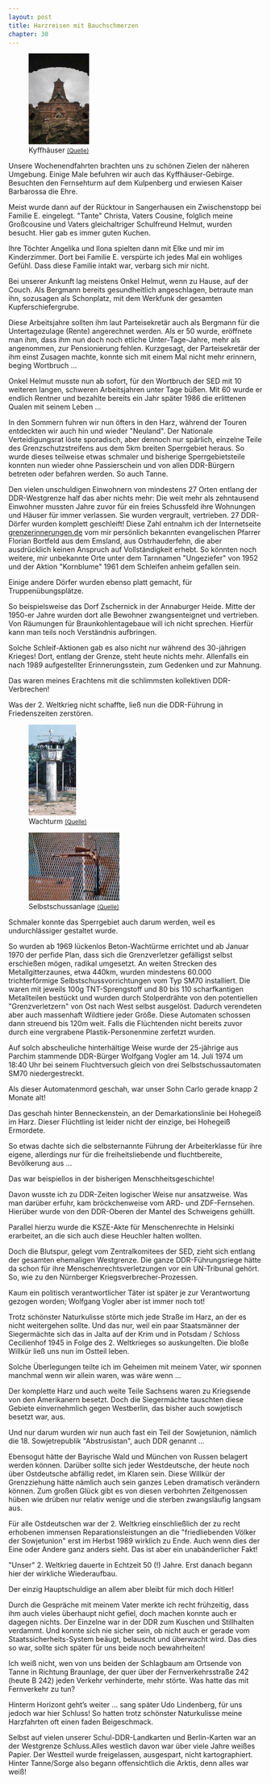 ```yaml
---  
layout: post
title: Harzreisen mit Bauchschmerzen
chapter: 30
---  
```




<figure class="left"><a href="/bilder/120.jpg" title="Klicken f&uuml;r Grossansicht" rel="facebox"><img title="Kyffha&#x308;user" src="/bilder/thumb-120.png"></a><figcaption>Kyffha&#x308;user <small><a href="http://commons.wikimedia.org/wiki/File:Kyffhaeuser_Denkmal_Turm_Umrahmed_Vertikal.JPG#file">(Quelle)</a></small></figcaption></figure>
 Unsere Wochenendfahrten brachten uns zu schönen Zielen der
näheren Umgebung. Einige Male befuhren wir auch das Kyffhäuser-Gebirge.
Besuchten den Fernsehturm auf dem Kulpenberg und erwiesen Kaiser Barbarossa
die Ehre.

Meist wurde dann auf der Rücktour in Sangerhausen ein Zwischenstopp bei
Familie E. eingelegt. "Tante" Christa, Vaters Cousine, folglich meine
Großcousine und Vaters gleichaltriger Schulfreund Helmut, wurden besucht. Hier
gab es immer guten Kuchen.

Ihre Töchter Angelika und Ilona spielten dann mit Elke und mir im
Kinderzimmer. Dort bei Familie E. verspürte ich jedes Mal ein wohliges Gefühl.
Dass diese Familie intakt war, verbarg sich mir nicht.

Bei unserer Ankunft lag meistens Onkel Helmut, wenn zu Hause, auf der Couch.
Als Bergmann bereits gesundheitlich angeschlagen, betraute man ihn, sozusagen
als Schonplatz, mit dem Werkfunk der gesamten Kupferschiefergrube.

Diese Arbeitsjahre sollten ihm laut Parteisekretär auch als Bergmann für die
Untertagezulage (Rente) angerechnet werden. Als er 50 wurde, eröffnete man
ihm, dass ihm nun doch noch etliche Unter-Tage-Jahre, mehr als angenommen, zur
Pensionierung fehlen. Kurzgesagt, der Parteisekretär der ihm einst Zusagen
machte, konnte sich mit einem Mal nicht mehr erinnern, beging Wortbruch …

Onkel Helmut musste nun ab sofort, für den Wortbruch der SED mit 10 weiteren
langen, schweren Arbeitsjahren unter Tage büßen. Mit 60 wurde er endlich
Rentner und bezahlte bereits ein Jahr später 1986 die erlittenen Qualen mit
seinem Leben …

In den Sommern fuhren wir nun öfters in den Harz, während der Touren
entdeckten wir auch hin und wieder "Neuland". Der Nationale Verteidigungsrat
löste sporadisch, aber dennoch nur spärlich, einzelne Teile des
Grenzschutzstreifens aus dem 5km breiten Sperrgebiet heraus. So wurde dieses
teilweise etwas schmaler und bisherige Sperrgebietsteile konnten nun wieder
ohne Passierschein und von allen DDR-Bürgern betreten oder befahren werden. So
auch Tanne.

Den vielen unschuldigen Einwohnern von mindestens 27 Orten entlang der
DDR-Westgrenze half das aber nichts mehr: Die weit mehr als zehntausend
Einwohner mussten Jahre zuvor für ein freies Schussfeld ihre Wohnungen und
Häuser für immer verlassen. Sie wurden vergrault, vertrieben. 27 DDR-Dörfer
wurden komplett geschleift! Diese Zahl entnahm ich der Internetseite
[grenzerinnerungen.de](http://grenzerinnerungen.de) vom mir persönlich
bekannten evangelischen Pfarrer Florian Bortfeld aus dem Emsland, aus
Ostrhauderfehn, die aber ausdrücklich keinen Anspruch auf Vollständigkeit
erhebt. So könnten noch weitere, mir unbekannte Orte unter dem Tarnnamen
"Ungeziefer" von 1952 und der Aktion "Kornblume" 1961 dem Schleifen anheim
gefallen sein.

Einige andere Dörfer wurden ebenso platt gemacht, für Truppenübungsplätze.

So beispielsweise das Dorf Zschernick in der Annaburger Heide. Mitte der
1950-er Jahre wurden dort alle Bewohner zwangsenteignet und vertrieben. Von
Räumungen für Braunkohlentagebaue will ich nicht sprechen. Hierfür kann man
teils noch Verständnis aufbringen.

Solche Schleif-Aktionen gab es also nicht nur während des 30-jährigen Krieges!
Dort, entlang der Grenze, steht heute nichts mehr. Allenfalls ein nach 1989
aufgestellter Erinnerungsstein, zum Gedenken und zur Mahnung.

Das waren meines Erachtens mit die schlimmsten kollektiven DDR-Verbrechen!

Was der 2. Weltkrieg nicht schaffte, ließ nun die DDR-Führung in
Friedenszeiten zerstören.

<figure class="right"><a href="/bilder/121.jpg" title="Klicken f&uuml;r Grossansicht" rel="facebox"><img title="Wachturm" src="/bilder/thumb-121.png"></a><figcaption>Wachturm <small><a href="http://commons.wikimedia.org/wiki/File:Beobachtungturm-11.jpg?uselang=de#file">(Quelle)</a></small></figcaption></figure>
 <figure class="left"><a href="/bilder/122.jpg" title="Klicken f&uuml;r Grossansicht" rel="facebox"><img title="Selbstschussanlage" src="/bilder/thumb-122.png"></a><figcaption>Selbstschussanlage <small><a href="http://de.wikipedia.org/w/index.php?title=Datei:Spring-gun_Selbstschussanlage.JPG&amp;">(Quelle)</a></small></figcaption></figure>
 Schmaler konnte das Sperrgebiet auch darum werden,
weil es undurchlässiger gestaltet wurde.

So wurden ab 1969 lückenlos Beton-Wachtürme errichtet und ab Januar 1970 der
perfide Plan, dass sich die Grenzverletzer gefälligst selbst erschießen mögen,
radikal umgesetzt. An weiten Strecken des Metallgitterzaunes, etwa 440km,
wurden mindestens 60.000 trichterförmige Selbstschussvorrichtungen vom Typ
SM70 installiert. Die waren mit jeweils 100g TNT-Sprengstoff und 80 bis 110
scharfkantigen Metallteilen bestückt und wurden durch Stolperdrähte von den
potentiellen "Grenzverletzern" von Ost nach West selbst ausgelöst. Dadurch
verendeten aber auch massenhaft Wildtiere jeder Größe. Diese Automaten
schossen dann streuend bis 120m weit. Falls die Flüchtenden nicht bereits
zuvor durch eine vergrabene Plastik-Personenmine zerfetzt wurden.

Auf solch abscheuliche hinterhältige Weise wurde der 25-jährige aus Parchim
stammende DDR-Bürger Wolfgang Vogler am 14. Juli 1974 um 18:40 Uhr bei seinem
Fluchtversuch gleich von drei Selbstschussautomaten SM70 niedergestreckt.

Als dieser Automatenmord geschah, war unser Sohn Carlo gerade knapp 2 Monate
alt!

Das geschah hinter Benneckenstein, an der Demarkationslinie bei Hohegeiß im
Harz. Dieser Flüchtling ist leider nicht der einzige, bei Hohegeiß Ermordete.

So etwas dachte sich die selbsternannte Führung der Arbeiterklasse für ihre
eigene, allerdings nur für die freiheitsliebende und fluchtbereite,
Bevölkerung aus …

Das war beispiellos in der bisherigen Menschheitsgeschichte!

Davon wusste ich zu DDR-Zeiten logischer Weise nur ansatzweise. Was man
darüber erfuhr, kam bröckchenweise vom ARD- und ZDF-Fernsehen. Hierüber wurde
von den DDR-Oberen der Mantel des Schweigens gehüllt.

Parallel hierzu wurde die KSZE-Akte für Menschenrechte in Helsinki erarbeitet,
an die sich auch diese Heuchler halten wollten.

Doch die Blutspur, gelegt vom Zentralkomitees der SED, zieht sich entlang der
gesamten ehemaligen Westgrenze. Die ganze DDR-Führungsriege hätte da schon für
ihre Menschenrechtsverletzungen vor ein UN-Tribunal gehört. So, wie zu den
Nürnberger Kriegsverbrecher-Prozessen.

Kaum ein politisch verantwortlicher Täter ist später je zur Verantwortung
gezogen worden; Wolfgang Vogler aber ist immer noch tot!

Trotz schönster Naturkulisse störte mich jede Straße im Harz, an der es nicht
weitergehen sollte. Und das nur, weil ein paar Staatsmänner der Siegermächte
sich das in Jalta auf der Krim und in Potsdam / Schloss Cecilienhof 1945 in
Folge des 2. Weltkrieges so auskungelten. Die bloße Willkür ließ uns nun im
Ostteil leben.

Solche Überlegungen teilte ich im Geheimen mit meinem Vater, wir sponnen
manchmal wenn wir allein waren, was wäre wenn …

Der komplette Harz und auch weite Teile Sachsens waren zu Kriegsende von den
Amerikanern besetzt. Doch die Siegermächte tauschten diese Gebiete
einvernehmlich gegen Westberlin, das bisher auch sowjetisch besetzt war, aus.

Und nur darum wurden wir nun auch fast ein Teil der Sowjetunion, nämlich die
18. Sowjetrepublik "Abstrusistan", auch DDR genannt …

Ebensogut hätte der Bayrische Wald und München von Russen belagert werden
können. Darüber sollte sich jeder Westdeutsche, der heute noch über
Ostdeutsche abfällig redet, im Klaren sein. Diese Willkür der Grenzziehung
hätte nämlich auch sein ganzes Leben dramatisch verändern können. Zum großen
Glück gibt es von diesen verbohrten Zeitgenossen hüben wie drüben nur relativ
wenige und die sterben zwangsläufig langsam aus.

Für alle Ostdeutschen war der 2. Weltkrieg einschließlich der zu recht
erhobenen immensen Reparationsleistungen an die "friedliebenden Völker der
Sowjetunion" erst im Herbst 1989 wirklich zu Ende. Auch wenn dies der Eine
oder Andere ganz anders sieht. Das ist aber ein unabänderlicher Fakt!

"Unser" 2. Weltkrieg dauerte in Echtzeit 50 (!) Jahre. Erst danach begann hier
der wirkliche Wiederaufbau.

Der einzig Hauptschuldige an allem aber bleibt für mich doch Hitler!

Durch die Gespräche mit meinem Vater merkte ich recht frühzeitig, dass ihm
auch vieles überhaupt nicht gefiel, doch machen konnte auch er dagegen nichts.
Der Einzelne war in der DDR zum Kuschen und Stillhalten verdammt. Und konnte
sich nie sicher sein, ob nicht auch er gerade vom Staatssicherheits-System
beäugt, belauscht und überwacht wird. Das dies so war, sollte sich später für
uns beide noch bewahrheiten!

Ich weiß nicht, wen von uns beiden der Schlagbaum am Ortsende von Tanne in
Richtung Braunlage, der quer über der Fernverkehrsstraße 242 (heute B 242)
jeden Verkehr verhinderte, mehr störte. Was hatte das mit Fernverkehr zu tun?

Hinterm Horizont geht’s weiter … sang später Udo Lindenberg, für uns jedoch
war hier Schluss! So hatten trotz schönster Naturkulisse meine Harzfahrten oft
einen faden Beigeschmack.

Selbst auf vielen unserer Schul-DDR-Landkarten und Berlin-Karten war an der
Westgrenze Schluss.Alles westlich davon war über viele Jahre weißes Papier.
Der Westteil wurde freigelassen, ausgespart, nicht kartographiert. Hinter
Tanne/Sorge also begann offensichtlich die Arktis, denn alles war weiß!

